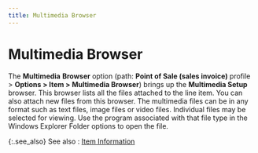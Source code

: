 ```yaml
---
title: Multimedia Browser
---
```


# Multimedia Browser


The **Multimedia** **Browser**  option (path: **Point of Sale (sales invoice)** profile > **Options &gt; Item 
 &gt; Multimedia Browser**) brings up the **Multimedia 
 Setup** browser. This browser lists all the files attached to the  line item. You can also attach new files from this browser. The multimedia  files can be in any format such as text files, image files or video files.  Individual files may be selected for viewing. Use the program associated  with that file type in the Windows Explorer Folder options to open the  file.


{:.see_also}
See also
: [Item  Information]({{site.pos_baseurl}}/pos-trans/create-pos-doc/pos-si-profile/options/item_information_pos_invoice_options.html)
